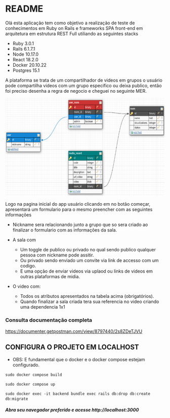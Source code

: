 # README
Olá esta aplicação tem como objetivo a realização de teste de conhecimentos em Ruby on Rails e frameworks SPA front-end em arquitetura em estrutura REST Full utiliando as seguintes stacks

- Ruby 3.0.1
- Rails 6.1.7.1
- Node 10.17.0
- React 18.2.0
- Docker 20.10.22
- Postgres 15.1

A plataforma se trata de um compartilhador de videos em grupos o usuário pode compartilha videos com um grupo especifico ou deixa publico, então foi preciso desenha a regra de negocio e cheguei no seguinte MER.

![MER](mer.png)

Logo na pagina inicial do app usuário clicando em no botão começar, apresentará um formulario para o mesmo preencher com as seguintes informações 
* Nickname sera relacionando junto a grupo que so sera criado ao finalizar o formulario com as informações da sala.
* A sala com
  * Um toggle de publico ou privado no qual sendo publico qualquer pessoa com nickname pode assitir.
  * Ou privado sendo enviado um convite via link de accesso com um codigo.
  * E uma opção de enviar videos via uplaod ou links de videos em outras plataformas de midia.

* O video com:
  * Todos os atributos apresentados na tabela acima (obrigatórios).
  * Quando finalizar a sala criada tera sua referencia no video criando uma dependencia 1x1


### Consulta documentação completa

https://documenter.getpostman.com/view/8797440/2s8ZDeTJVU

## CONFIGURA O PROJETO EM LOCALHOST
* OBS: E fundamental que o docker e o docker compose estejam configurado.
```shell
sudo docker compose build
```
```shell
sudo docker compose up
```
```shell
sudo docker exec -it backend bundle exec rails db:drop db:create db:migrate
```

##### Abra seu navegador preferido e acesse http://localhost:3000


